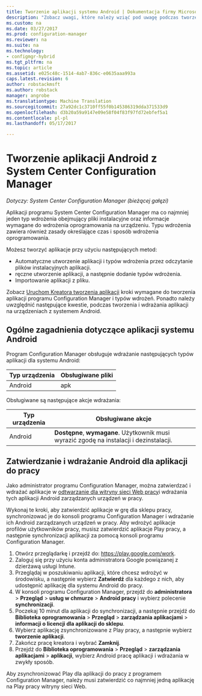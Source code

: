 ```yaml
---
title: Tworzenie aplikacji systemu Android | Dokumentacja firmy Microsoft
description: "Zobacz uwagi, które należy wziąć pod uwagę podczas tworzenia i wdrażania aplikacji na urządzeniach z systemem Android."
ms.custom: na
ms.date: 03/27/2017
ms.prod: configuration-manager
ms.reviewer: na
ms.suite: na
ms.technology:
- configmgr-hybrid
ms.tgt_pltfrm: na
ms.topic: article
ms.assetid: e025c48c-1514-4ab7-836c-e0635aaa993a
caps.latest.revision: 6
author: robstackmsft
ms.author: robstack
manager: angrobe
ms.translationtype: Machine Translation
ms.sourcegitcommit: 27a92dc1c3710ff55f0b145386319dda371533d9
ms.openlocfilehash: d3b20a59a9147e09e58f04f83f97fd72ebfef5a1
ms.contentlocale: pl-pl
ms.lasthandoff: 05/17/2017

---
```

# <a name="create-android-applications-with-system-center-configuration-manager"></a>Tworzenie aplikacji Android z System Center Configuration Manager

*Dotyczy: System Center Configuration Manager (bieżącej gałęzi)*

Aplikacji programu System Center Configuration Manager ma co najmniej jeden typ wdrożenia obejmujący pliki instalacyjne oraz informacje wymagane do wdrożenia oprogramowania na urządzeniu. Typu wdrożenia zawiera również zasady określające czas i sposób wdrożenia oprogramowania.  

 Możesz tworzyć aplikacje przy użyciu następujących metod:  

-   Automatyczne utworzenie aplikacji i typów wdrożenia przez odczytanie plików instalacyjnych aplikacji.  
-   ręczne utworzenie aplikacji, a następnie dodanie typów wdrożenia.  
-   Importowanie aplikacji z pliku.  

Zobacz [Uruchom Kreatora tworzenia aplikacji](../../apps/deploy-use/create-applications.md#start-the-create-application-wizard) kroki wymagane do tworzenia aplikacji programu Configuration Manager i typów wdrożeń. Ponadto należy uwzględnić następujące kwestie, podczas tworzenia i wdrażania aplikacji na urządzeniach z systemem Android.  

## <a name="general-considerations-for-android-apps"></a>Ogólne zagadnienia dotyczące aplikacji systemu Android

Program Configuration Manager obsługuje wdrażanie następujących typów aplikacji dla systemu Android:

|Typ urządzenia|Obsługiwane pliki|
|-|-|
|Android|apk|

Obsługiwane są następujące akcje wdrażania:

|Typ urządzenia|Obsługiwane akcje|
|-|-|
|Android|**Dostępne**, **wymagane**. Użytkownik musi wyrazić zgodę na instalacji i dezinstalacji.

## <a name="approve-and-deploy-android-for-work-apps"></a>Zatwierdzanie i wdrażanie Android dla aplikacji do pracy
Jako administrator programu Configuration Manager, można zatwierdzać i wdrażać aplikacje w [odtwarzanie dla witryny sieci Web pracy](https://play.google.com/work)i wdrażania tych aplikacji Android zarządzanych urządzeń w pracy.

Wykonaj te kroki, aby zatwierdzić aplikacje w grę dla sklepu pracy, synchronizować je do konsoli programu Configuration Manager i wdrażanie ich Android zarządzanych urządzeń w pracy. Aby wdrożyć aplikacje profilów użytkowników pracy, musisz zatwierdzić aplikacje Play pracy, a następnie synchronizacji aplikacji za pomocą konsoli programu Configuration Manager.

1. Otwórz przeglądarkę i przejdź do: https://play.google.com/work.
2. Zaloguj się przy użyciu konta administratora Google powiązanej z dzierżawą usługi Intune.
3. Przeglądaj w poszukiwaniu aplikacji, które chcesz wdrożyć w środowisku, a następnie wybierz **Zatwierdź** dla każdego z nich, aby udostępnić aplikację dla systemu Android do pracy.
4. W konsoli programu Configuration Manager, przejdź do **administratora** > **Przegląd** > **usług w chmurze** > **Android pracy** i wybierz polecenie **synchronizacji**.
5. Poczekaj 10 minut dla aplikacji do synchronizacji, a następnie przejdź do **Biblioteka oprogramowania** > **Przegląd** > **zarządzania aplikacjami** > **informacji o licencji dla aplikacji do sklepu**.
6. Wybierz aplikację zsynchronizowane z Play pracy, a następnie wybierz **tworzenie aplikacji**.
7. Zakończ pracę kreatora i wybrać **Zamknij**.
8. Przejdź do **Biblioteka oprogramowania** > **Przegląd** > **zarządzania aplikacjami** > **aplikacji**, wybierz Android pracę aplikacji i wdrażania w zwykły sposób.

Aby zsynchronizować Play dla aplikacji do pracy z programem Configuration Manager, należy musi zatwierdzić co najmniej jedną aplikację na Play pracy witryny sieci Web.

